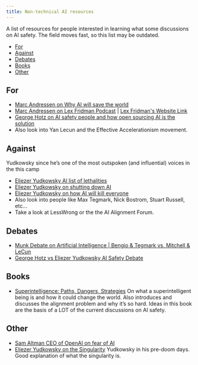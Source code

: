 ```yaml
---
title: Non-technical AI resources
---
```

A list of resources for people interested in learning what some discussions on AI safety. The field moves fast, so this list may be outdated.

- [For](#for)
- [Against](#against)
- [Debates](#debates)
- [Books](#books)
- [Other](#other)

## For
- [Marc Andressen on Why AI will save the world](https://a16z.com/2023/06/06/ai-will-save-the-world/)
- [Marc Andressen on Lex Fridman Podcast](https://www.youtube.com/watch?v=gC8iQ48EfQs&t=24s) | [Lex Fridman's Website Link](https://lexfridman.com/marc-andreessen/)
- [George Hotz on AI safety people and how open sourcing AI is the solution](https://www.youtube.com/watch?v=1v-qvVIje4Y&t=30s)
- Also look into Yan Lecun and the Effective Accelerationism movement.

## Against
Yudkowsky since he’s one of the most outspoken (and influential) voices in the this camp
- [Eliezer Yudkowsky AI list of lethalities](https://www.lesswrong.com/posts/uMQ3cqWDPHhjtiesc/agi-ruin-a-list-of-lethalities)
- [Eliezer Yudkowsky on shutting down AI](https://time.com/6266923/ai-eliezer-yudkowsky-open-letter-not-enough/)
- [Eliezer Yudkowsky on how AI will kill everyone](https://www.youtube.com/watch?v=jW2ihBRzLxc)
- Also look into people like Max Tegmark, Nick Bostrom, Stuart Russell, etc...
- Take a look at LessWrong or the the AI Alignment Forum.

## Debates
- [Munk Debate on Artificial Intelligence | Bengio & Tegmark vs. Mitchell & LeCun](https://www.youtube.com/watch?v=144uOfr4SYA)
- [George Hotz vs Eliezer Yudkowsky AI Safety Debate](https://www.youtube.com/watch?v=6yQEA18C-XI)

## Books
- [Superintelligence: Paths, Dangers, Strategies](https://en.wikipedia.org/wiki/Superintelligence:_Paths,_Dangers,_Strategies?useskin=vector)
  On what a superintelligent being is and how it could change the world. Also introduces and discusses the alignment problem and why it’s so hard. Ideas in this book are the basis of a LOT of the current discussions on AI safety.  

## Other
- [Sam Altman CEO of OpenAI on fear of AI](https://www.youtube.com/watch?v=NiDlrJt569w)
- [Eliezer Yudkowsky on the Singularity](https://web.archive.org/web/20070613184827/http://yudkowsky.net/singularity.html)
  Yudkowsky in his pre-doom days. Good explanation of what the singularity is.  